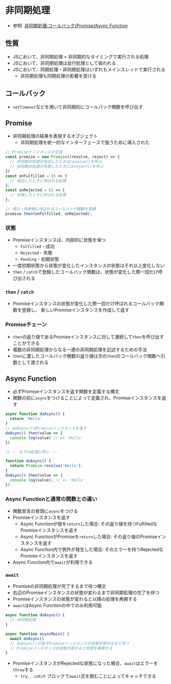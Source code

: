 # 非同期処理
- 参照: [非同期処理:コールバック/Promise/Async Function](https://jsprimer.net/basic/async/)

## 性質
- JSにおいて、非同期処理 = 非同期的なタイミングで実行される処理
- JSにおいて、非同期処理は並行処理として扱われる
- JSにおいて、同期処理・非同期処理はいずれもメインスレッドで実行される
  - 非同期処理も同期処理の影響を受ける

## コールバック
- `setTimeout`などを用いて非同期的にコールバック関数を呼び出す

## Promise
- 非同期処理の結果を表現するオブジェクト
  - 非同期処理を統一的なインターフェースで扱うために導入された

```js
// Promiseインスタンスの生成
const promise = new Promise((resolve, reject) => {
  // 非同期の処理が成功したときはresolve()を呼ぶ
  // 非同期の処理が失敗したときにはreject()を呼ぶ
})
const onFulfilled = () => {
  // 成功したときに呼ばれる処理
};
const onRejected = () => {
  // 失敗したときに呼ばれる処理
};

// 成功・失敗時に呼ばれるコールバック関数を登録
promise.then(onFulfilled, onRejected);
```

### 状態
- Promiseインスタンスは、内部的に状態を保つ
  - `Fulfilled` - 成功
  - `Rejected`  - 失敗
  - `Pending`   - 初期状態
- 一度初期状態から状態が変化したインスタンスの状態はそれ以上変化しない
- `then` / `catch`で登録したコールバック関数は、状態が変化した際一回だけ呼び出される

### `then` / `catch`
- Promiseインスタンスの状態が変化した際一回だけ呼ばれるコールバック関数を登録し、
  新しいPromiseインスタンスを作成して返す

### Promiseチェーン
- `then`の返り値であるPromiseインスタンスに対して連続して`then`を呼び出すことができる
- 複数の非同期処理からなる一連の非同期処理を記述するための手法
- `then`に渡したコールバック関数の返り値は次の`then`のコールバック関数へ引数として渡される

## Async Function
- 必ずPromiseインスタンスを返す関数を定義する構文
- 関数の前に`async`をつけることによって定義され、Promiseインスタンスを返す

```js
async function doAsync() {
  return 'Hello'
}
// doAsync()はPromiseインスタンスを返す
doAsync().then(value => {
  console.log(value) // => 'Hello'
})

// -- 以下の処理と同じ ---

function doAsync() {
  return Promise.resolve('Hello');
}
doAsync().then(value => {
  console.log(value); // => 'Hello'
})
```

### Async Functionと通常の関数との違い
- 関数宣言の冒頭に`async`をつける
- Promiseインスタンスを返す
  - Async Functionが値を`return`した場合:       その返り値を持つFulfilledなPromiseインスタンスを返す
  - Async FunctionがPromiseを`return`した場合:  その返り値のPromiseインスタンスを返す
  - Async Function内で例外が発生した場合:       そのエラーを持つRejectedなPromiseインスタンスを返す
- Async Function内で`await`が利用できる

### `await`
- Promiseの非同期処理が完了するまで待つ構文
- 右辺のPromiseインスタンスの状態が変わるまで非同期処理の完了を待つ
- Promiseインスタンスの状態が変わると以降の処理を再開する
- `await`はAsync Functionの中でのみ利用可能

```js
async function doAsync() {
  // 非同期処理
}

async function asyncMain() {
  await doAsync()
  // doAsync()が返すPromiseインスタンスの状態が変わるまで待つ
  // Promiseインスタンスの状態が変わると処理を再開する
}
```

- PromiseインスタンスがRejectedな状態になった場合、`await`はエラーを`throw`する
  - `try...catch` ブロックで`await`式を囲むことによってキャッチできる
